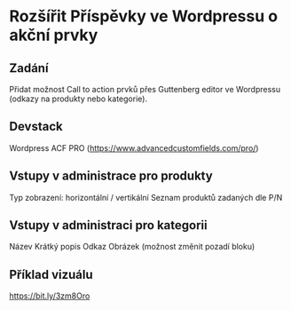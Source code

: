 # Rozšířit Příspěvky ve Wordpressu o akční prvky

## Zadání
Přidat možnost Call to action prvků přes Guttenberg editor ve Wordpressu (odkazy na produkty nebo kategorie).

## Devstack
Wordpress
ACF PRO (https://www.advancedcustomfields.com/pro/)

## Vstupy v administrace pro produkty
Typ zobrazení: horizontální / vertikální
Seznam produktů zadaných dle P/N

## Vstupy v administraci pro kategorii
Název
Krátký popis
Odkaz
Obrázek (možnost změnit pozadí bloku)

## Příklad vizuálu
https://bit.ly/3zm8Oro